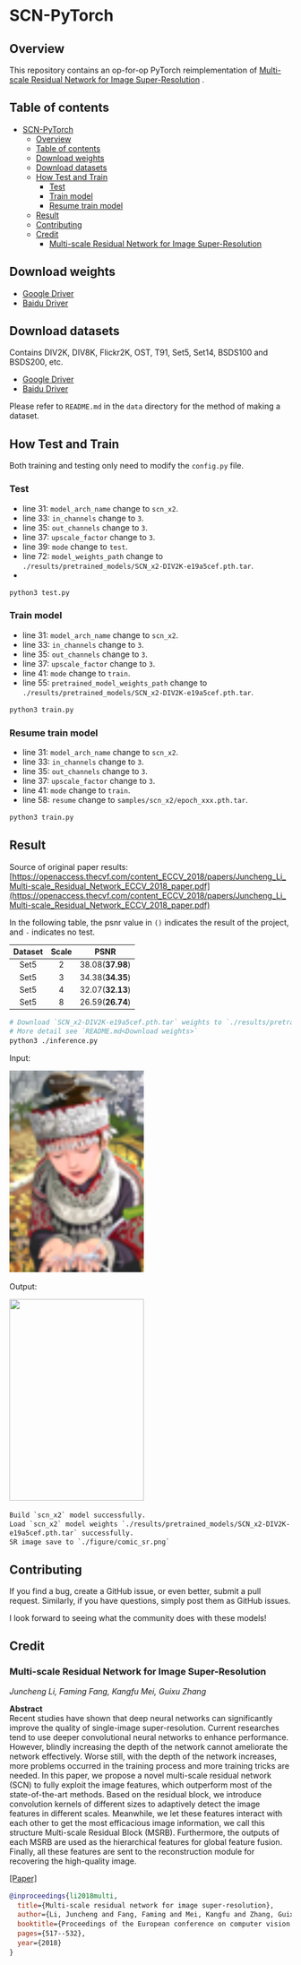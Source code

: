 # SCN-PyTorch

## Overview

This repository contains an op-for-op PyTorch reimplementation
of [Multi-scale Residual Network for Image Super-Resolution](https://openaccess.thecvf.com/content_ECCV_2018/papers/Juncheng_Li_Multi-scale_Residual_Network_ECCV_2018_paper.pdf)
.

## Table of contents

- [SCN-PyTorch](#scn-pytorch)
    - [Overview](#overview)
    - [Table of contents](#table-of-contents)
    - [Download weights](#download-weights)
    - [Download datasets](#download-datasets)
    - [How Test and Train](#how-test-and-train)
        - [Test](#test)
        - [Train model](#train-model)
        - [Resume train model](#resume-train-model)
    - [Result](#result)
    - [Contributing](#contributing)
    - [Credit](#credit)
        - [Multi-scale Residual Network for Image Super-Resolution](#multi-scale-residual-network-for-image-super-resolution)

## Download weights

- [Google Driver](https://drive.google.com/drive/folders/17ju2HN7Y6pyPK2CC_AqnAfTOe9_3hCQ8?usp=sharing)
- [Baidu Driver](https://pan.baidu.com/s/1yNs4rqIb004-NKEdKBJtYg?pwd=llot)

## Download datasets

Contains DIV2K, DIV8K, Flickr2K, OST, T91, Set5, Set14, BSDS100 and BSDS200, etc.

- [Google Driver](https://drive.google.com/drive/folders/1A6lzGeQrFMxPqJehK9s37ce-tPDj20mD?usp=sharing)
- [Baidu Driver](https://pan.baidu.com/s/1o-8Ty_7q6DiS3ykLU09IVg?pwd=llot)

Please refer to `README.md` in the `data` directory for the method of making a dataset.

## How Test and Train

Both training and testing only need to modify the `config.py` file.

### Test

- line 31: `model_arch_name` change to `scn_x2`.
- line 33: `in_channels` change to `3`.
- line 35: `out_channels` change to `3`.
- line 37: `upscale_factor` change to `3`.
- line 39: `mode` change to `test`.
- line 72: `model_weights_path` change to `./results/pretrained_models/SCN_x2-DIV2K-e19a5cef.pth.tar`.
-

```bash
python3 test.py
```

### Train model

- line 31: `model_arch_name` change to `scn_x2`.
- line 33: `in_channels` change to `3`.
- line 35: `out_channels` change to `3`.
- line 37: `upscale_factor` change to `3`.
- line 41: `mode` change to `train`.
- line 55: `pretrained_model_weights_path` change to `./results/pretrained_models/SCN_x2-DIV2K-e19a5cef.pth.tar`.

```bash
python3 train.py
```

### Resume train model

- line 31: `model_arch_name` change to `scn_x2`.
- line 33: `in_channels` change to `3`.
- line 35: `out_channels` change to `3`.
- line 37: `upscale_factor` change to `3`.
- line 41: `mode` change to `train`.
- line 58: `resume` change to `samples/scn_x2/epoch_xxx.pth.tar`.

```bash
python3 train.py
```

## Result

Source of original paper
results: [https://openaccess.thecvf.com/content_ECCV_2018/papers/Juncheng_Li_Multi-scale_Residual_Network_ECCV_2018_paper.pdf](https://openaccess.thecvf.com/content_ECCV_2018/papers/Juncheng_Li_Multi-scale_Residual_Network_ECCV_2018_paper.pdf)

In the following table, the psnr value in `()` indicates the result of the project, and `-` indicates no test.

| Dataset | Scale |       PSNR       | 
|:-------:|:-----:|:----------------:|
|  Set5   |   2   | 38.08(**37.98**) |
|  Set5   |   3   | 34.38(**34.35**) |
|  Set5   |   4   | 32.07(**32.13**) |
|  Set5   |   8   | 26.59(**26.74**) |

```bash
# Download `SCN_x2-DIV2K-e19a5cef.pth.tar` weights to `./results/pretrained_models`
# More detail see `README.md<Download weights>`
python3 ./inference.py
```

Input:

<span align="center"><img width="240" height="360" src="figure/comic_lr.png"/></span>

Output:

<span align="center"><img width="240" height="360" src="figure/comic_sr.png"/></span>

```text
Build `scn_x2` model successfully.
Load `scn_x2` model weights `./results/pretrained_models/SCN_x2-DIV2K-e19a5cef.pth.tar` successfully.
SR image save to `./figure/comic_sr.png`
```

## Contributing

If you find a bug, create a GitHub issue, or even better, submit a pull request. Similarly, if you have questions,
simply post them as GitHub issues.

I look forward to seeing what the community does with these models!

## Credit

### Multi-scale Residual Network for Image Super-Resolution

_Juncheng Li, Faming Fang, Kangfu Mei, Guixu Zhang_ <br>

**Abstract** <br>
Recent studies have shown that deep neural networks can significantly improve the quality of single-image
super-resolution. Current researches tend to use deeper convolutional neural networks to enhance performance. However,
blindly increasing the depth of the network cannot ameliorate the network effectively. Worse still, with the depth of
the network increases, more problems occurred in the training process and more training tricks are needed. In this
paper, we propose a novel multi-scale residual network (SCN) to fully exploit the image features, which outperform most
of the state-of-the-art methods. Based on the residual block, we introduce convolution kernels of different sizes to
adaptively detect the image features in different scales. Meanwhile, we let these features interact with each other to
get the most efficacious image information, we call this structure Multi-scale Residual Block (MSRB). Furthermore, the
outputs of each MSRB are used as the hierarchical features for global feature fusion. Finally, all these features are
sent to the reconstruction module for recovering the high-quality image.

[[Paper]](https://openaccess.thecvf.com/content_ECCV_2018/papers/Juncheng_Li_Multi-scale_Residual_Network_ECCV_2018_paper.pdf)

```bibtex
@inproceedings{li2018multi,
  title={Multi-scale residual network for image super-resolution},
  author={Li, Juncheng and Fang, Faming and Mei, Kangfu and Zhang, Guixu},
  booktitle={Proceedings of the European conference on computer vision (ECCV)},
  pages={517--532},
  year={2018}
}
```
